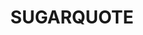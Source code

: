 ---
layout: media
title: "SUGARQUOTE"
categories: aural
blurb: "SUGARQUOTE"
ads: false
share: false
sound:
  type: playlists
  id: 348985840
  show_plays: false
---